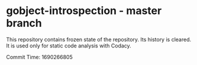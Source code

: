 # gobject-introspection - master branch

This repository contains frozen state of the repository.
Its history is cleared. It is used only for static code
analysis with Codacy.

Commit Time: 1690266805